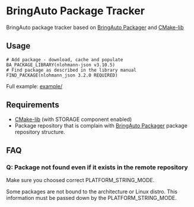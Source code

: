
# BringAuto Package Tracker

BringAuto package tracker based on [BringAuto Packager] and [CMake-lib]

## Usage

```
# Add package - download, cache and populate
BA_PACKAGE_LIBRARY(nlohmann-json v3.10.5)
# Find package as described in the library manual 
FIND_PACKAGE(nlohmann_json 3.2.0 REQUIRED)
```

Full example: [example/]

## Requirements

- [CMake-lib] (with STORAGE component enabled)
- Package repository that is complain with [BringAuto Packager] package repository structure.


## FAQ

### Q: Package not found even if it exists in the remote repository

Make sure you choosed correct PLATFORM_STRING_MODE.

Some packages are not bound to the architecture or Linux distro.
This information must be passed down by the PLATFORM_STRING_MODE.



[BringAuto Packager]: https://github.com/bringauto/packager
[CMake-lib]: https://github.com/cmakelib/cmakelib
[example/]: example/